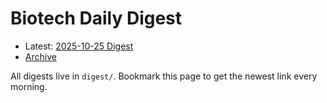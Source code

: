 # Biotech Daily Digest

- Latest: [2025-10-25 Digest](digest/2025-10-25.md)
- [Archive](archive.md)

All digests live in `digest/`. Bookmark this page to get the newest link every morning.

